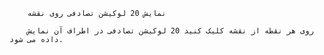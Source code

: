         نمایش 20 لوکیشن تصادفی روی نقشه
  
        روی هر نقطه از نقشه کلیک کنید 20 لوکیشن تصادفی در اطراف آن نمایش داده می شود.
